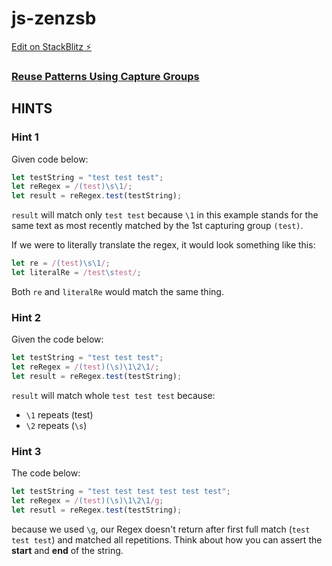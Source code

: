 # js-zenzsb

[Edit on StackBlitz ⚡️](https://stackblitz.com/edit/js-zenzsb)

### [Reuse Patterns Using Capture Groups](https://www.freecodecamp.org/learn/javascript-algorithms-and-data-structures/regular-expressions/reuse-patterns-using-capture-groups)

## HINTS
### Hint 1
Given code below:
```js
let testString = "test test test";
let reRegex = /(test)\s\1/;
let result = reRegex.test(testString);
```
`result` will match only `test test` because `\1` in this example stands for the same text as most recently matched by the 1st capturing group `(test)`.

If we were to literally translate the regex, it would look something like this:
```js
let re = /(test)\s\1/;
let literalRe = /test\stest/;
```
Both `re` and `literalRe` would match the same thing.
### Hint 2
Given the code below:
```js
let testString = "test test test";
let reRegex = /(test)(\s)\1\2\1/;
let result = reRegex.test(testString);
```
`result` will match whole `test test test` because:
- `\1` repeats (test)
- `\2` repeats (`\s`)
### Hint 3
The code below:
```js
let testString = "test test test test test test";
let reRegex = /(test)(\s)\1\2\1/g;
let resutl = reRegex.test(testString);
```
because we used `\g`, our Regex doesn't return after first full match (`test test test`) and matched all repetitions.  Think about how you can assert the **start** and **end** of the string.
